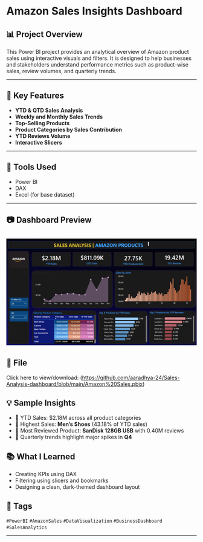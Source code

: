 # Amazon Sales Insights Dashboard

## 📊 Project Overview 
This Power BI project provides an analytical overview of Amazon product sales using interactive visuals and filters. 
It is designed to help businesses and stakeholders understand performance metrics such as product-wise sales, review volumes, and quarterly trends.

---

## 📌 Key Features

- **YTD & QTD Sales Analysis**
- **Weekly and Monthly Sales Trends**
- **Top-Selling Products**
- **Product Categories by Sales Contribution**
- **YTD Reviews Volume**
- **Interactive Slicers**

---

## 🧰 Tools Used

- Power BI
- DAX
- Excel (for base dataset)

---

## 📷 Dashboard Preview

![Dashboard Snapshot](https://github.com/aaradhya-24/Sales-Analysis-dashboard/blob/main/Snapshot%20of%20the%20dashboard.png)
---

 ## 📁 File
 Click here to view/download:
 (https://github.com/aaradhya-24/Sales-Analysis-dashboard/blob/main/Amazon%20Sales.pbix)

 ## 💡 Sample Insights

- 🔹 YTD Sales: $2.18M across all product categories
- 🔹 Highest Sales: **Men’s Shoes** (43.18% of YTD sales)
- 🔹 Most Reviewed Product: **SanDisk 128GB USB** with 0.40M reviews
- 🔹 Quarterly trends highlight major spikes in **Q4**

## 📚 What I Learned

- Creating KPIs using DAX
- Filtering using slicers and bookmarks
- Designing a clean, dark-themed dashboard layout

## 📎 Tags

`#PowerBI` `#AmazonSales` `#DataVisualization` `#BusinessDashboard` `#SalesAnalytics`

---

